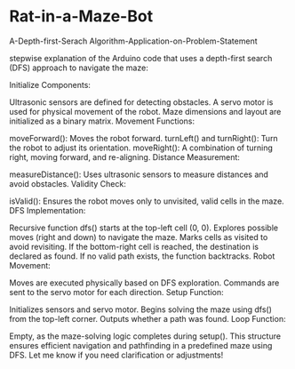 # Rat-in-a-Maze-Bot
A-Depth-first-Serach Algorithm-Application-on-Problem-Statement

 stepwise explanation of the Arduino code that uses a depth-first search (DFS) approach to navigate the maze:

Initialize Components:

Ultrasonic sensors are defined for detecting obstacles.
A servo motor is used for physical movement of the robot.
Maze dimensions and layout are initialized as a binary matrix.
Movement Functions:

moveForward(): Moves the robot forward.
turnLeft() and turnRight(): Turn the robot to adjust its orientation.
moveRight(): A combination of turning right, moving forward, and re-aligning.
Distance Measurement:

measureDistance(): Uses ultrasonic sensors to measure distances and avoid obstacles.
Validity Check:

isValid(): Ensures the robot moves only to unvisited, valid cells in the maze.
DFS Implementation:

Recursive function dfs() starts at the top-left cell (0, 0).
Explores possible moves (right and down) to navigate the maze.
Marks cells as visited to avoid revisiting.
If the bottom-right cell is reached, the destination is declared as found.
If no valid path exists, the function backtracks.
Robot Movement:

Moves are executed physically based on DFS exploration.
Commands are sent to the servo motor for each direction.
Setup Function:

Initializes sensors and servo motor.
Begins solving the maze using dfs() from the top-left corner.
Outputs whether a path was found.
Loop Function:

Empty, as the maze-solving logic completes during setup().
This structure ensures efficient navigation and pathfinding in a predefined maze using DFS. Let me know if you need clarification or adjustments!
